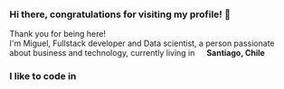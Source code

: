 ### Hi there, congratulations for visiting my profile! 👋

<p>Thank you for being here! </br> I'm Miguel, Fullstack developer and Data scientist, a person passionate about business and technology, currently living in  <img src="https://cdn-icons-png.flaticon.com/512/330/330554.png" width="13"/>  <b>Santiago, Chile</b></p>
<h3>I like to code in</h3>


<!--
**mtrunkbear/Mtrunkbear** is a ✨ _special_ ✨ repository because its `README.md` (this file) appears on your GitHub profile.

Here are some ideas to get you started:

- 🔭 I’m currently working on ...
- 🌱 I’m currently learning ...
- 👯 I’m looking to collaborate on ...
- 🤔 I’m looking for help with ...
- 💬 Ask me about ...
- 📫 How to reach me: ...
- 😄 Pronouns: ...
- ⚡ Fun fact: ...
-->
